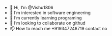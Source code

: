 - 👋 Hi, I’m @Vishu1806
- 👀 I’m interested in software engineering
- 🌱 I’m currently learning programing 
- 💞️ I’m looking to collaborate on githud
- 📫 How to reach me +919347248719 contact no

<!---
Vishu1806/Vishu1806 is a ✨ special ✨ repository because its `README.md` (this file) appears on your GitHub profile.
You can click the Preview link to take a look at your changes.
--->
